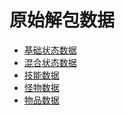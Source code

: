 # 原始解包数据

* [基础状态数据][基础状态数据]
* [混合状态数据][混合状态数据]
* [技能数据][技能数据]
* [怪物数据][怪物数据]
* [物品数据][物品数据]

[基础状态数据]: https://view.officeapps.live.com/op/view.aspx?src=https://cloud.tsinghua.edu.cn/f/afff5826c148452c9279/?dl=1
[混合状态数据]: https://view.officeapps.live.com/op/view.aspx?src=https://cloud.tsinghua.edu.cn/f/6b991bb10f89461e928f/?dl=1
[技能数据]: https://view.officeapps.live.com/op/view.aspx?src=https://cloud.tsinghua.edu.cn/f/40edd7e7422e46ff8dc5/?dl=1
[怪物数据]: https://view.officeapps.live.com/op/view.aspx?src=https://cloud.tsinghua.edu.cn/f/a4625b2c3296434cbde8/?dl=1
[物品数据]: https://view.officeapps.live.com/op/view.aspx?src=https://cloud.tsinghua.edu.cn/f/d3b3e18556cc44fc8514/?dl=1
